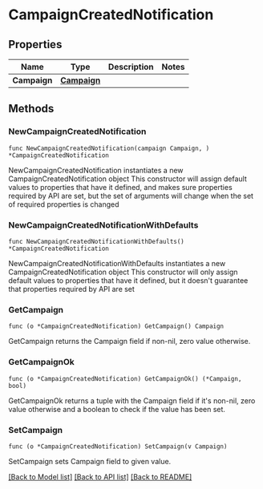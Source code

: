 # CampaignCreatedNotification

## Properties

Name | Type | Description | Notes
------------ | ------------- | ------------- | -------------
**Campaign** | [**Campaign**](Campaign.md) |  | 

## Methods

### NewCampaignCreatedNotification

`func NewCampaignCreatedNotification(campaign Campaign, ) *CampaignCreatedNotification`

NewCampaignCreatedNotification instantiates a new CampaignCreatedNotification object
This constructor will assign default values to properties that have it defined,
and makes sure properties required by API are set, but the set of arguments
will change when the set of required properties is changed

### NewCampaignCreatedNotificationWithDefaults

`func NewCampaignCreatedNotificationWithDefaults() *CampaignCreatedNotification`

NewCampaignCreatedNotificationWithDefaults instantiates a new CampaignCreatedNotification object
This constructor will only assign default values to properties that have it defined,
but it doesn't guarantee that properties required by API are set

### GetCampaign

`func (o *CampaignCreatedNotification) GetCampaign() Campaign`

GetCampaign returns the Campaign field if non-nil, zero value otherwise.

### GetCampaignOk

`func (o *CampaignCreatedNotification) GetCampaignOk() (*Campaign, bool)`

GetCampaignOk returns a tuple with the Campaign field if it's non-nil, zero value otherwise
and a boolean to check if the value has been set.

### SetCampaign

`func (o *CampaignCreatedNotification) SetCampaign(v Campaign)`

SetCampaign sets Campaign field to given value.



[[Back to Model list]](../README.md#documentation-for-models) [[Back to API list]](../README.md#documentation-for-api-endpoints) [[Back to README]](../README.md)


